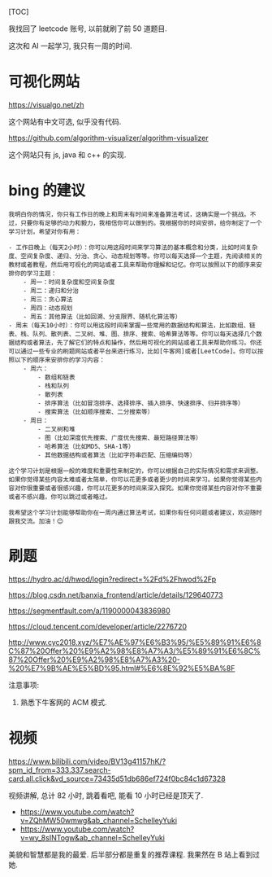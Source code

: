[TOC]

我找回了 leetcode 账号, 以前就刷了前 50 道题目.

这次和 AI 一起学习, 我只有一周的时间.

# 可视化网站

https://visualgo.net/zh

这个网站有中文可选, 似乎没有代码.

https://github.com/algorithm-visualizer/algorithm-visualizer

这个网站只有 js, java 和 c++ 的实现.

# bing 的建议

```
我明白你的情况，你只有工作日的晚上和周末有时间来准备算法考试，这确实是一个挑战。不过，只要你有足够的动力和毅力，我相信你可以做到的。我根据你的时间安排，给你制定了一个学习计划，希望对你有用：

- 工作日晚上（每天2小时）：你可以用这段时间来学习算法的基本概念和分类，比如时间复杂度、空间复杂度、递归、分治、贪心、动态规划等等。你可以每天选择一个主题，先阅读相关的教材或者教程，然后用可视化的网站或者工具来帮助你理解和记忆。你可以按照以下的顺序来安排你的学习主题：
    - 周一：时间复杂度和空间复杂度
    - 周二：递归和分治
    - 周三：贪心算法
    - 周四：动态规划
    - 周五：其他算法（比如回溯、分支限界、随机化算法等）
- 周末（每天10小时）：你可以用这段时间来掌握一些常用的数据结构和算法，比如数组、链表、栈、队列、散列表、二叉树、堆、图、排序、搜索、哈希算法等等。你可以每天选择几个数据结构或者算法，先了解它们的特点和操作，然后用可视化的网站或者工具来帮助你练习。你还可以通过一些专业的刷题网站或者平台来进行练习，比如[牛客网]或者[LeetCode]。你可以按照以下的顺序来安排你的学习内容：
    - 周六：
        - 数组和链表
        - 栈和队列
        - 散列表
        - 排序算法（比如冒泡排序、选择排序、插入排序、快速排序、归并排序等）
        - 搜索算法（比如顺序搜索、二分搜索等）
    - 周日：
        - 二叉树和堆
        - 图（比如深度优先搜索、广度优先搜索、最短路径算法等）
        - 哈希算法（比如MD5、SHA-1等）
        - 其他数据结构或者算法（比如字符串匹配、压缩编码等）

这个学习计划是根据一般的难度和重要性来制定的，你可以根据自己的实际情况和需求来调整。如果你觉得某些内容太难或者太简单，你可以花更多或者更少的时间来学习。如果你觉得某些内容对你很重要或者很感兴趣，你可以花更多的时间来深入探究。如果你觉得某些内容对你不重要或者不感兴趣，你可以跳过或者略过。

我希望这个学习计划能够帮助你在一周内通过算法考试，如果你有任何问题或者建议，欢迎随时跟我交流。加油！😊
```

# 刷题

https://hydro.ac/d/hwod/login?redirect=%2Fd%2Fhwod%2Fp

https://blog.csdn.net/banxia_frontend/article/details/129640773

https://segmentfault.com/a/1190000043836980

https://cloud.tencent.com/developer/article/2276720

http://www.cyc2018.xyz/%E7%AE%97%E6%B3%95/%E5%89%91%E6%8C%87%20Offer%20%E9%A2%98%E8%A7%A3/%E5%89%91%E6%8C%87%20Offer%20%E9%A2%98%E8%A7%A3%20-%20%E7%9B%AE%E5%BD%95.html#%E6%8E%92%E5%BA%8F

注意事项:

1. 熟悉下牛客网的 ACM 模式.

# 视频

https://www.bilibili.com/video/BV13g41157hK/?spm_id_from=333.337.search-card.all.click&vd_source=73435d51db686ef724f0bc84c1d67328

视频讲解, 总计 82 小时, 跳着看吧, 能看 10 小时已经是顶天了.

- https://www.youtube.com/watch?v=ZQhMW50wmwg&ab_channel=SchelleyYuki
- https://www.youtube.com/watch?v=wy_8sINTogw&ab_channel=SchelleyYuki

美貌和智慧都是我的最爱. 后半部分都是重复的推荐课程. 我果然在 B 站上看到过她.

